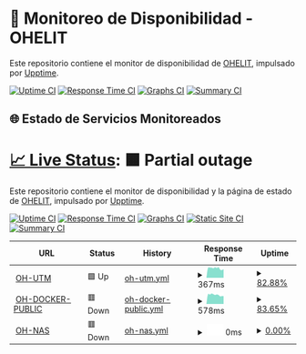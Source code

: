 # 📡 Monitoreo de Disponibilidad - OHELIT

Este repositorio contiene el monitor de disponibilidad de [OHELIT](https://ohelit.co), impulsado por [Upptime](https://github.com/upptime/upptime).

[![Uptime CI](https://github.com/infraohelit/status/workflows/Uptime%20CI/badge.svg)](https://github.com/infraohelit/status/actions?query=workflow%3A%22Uptime+CI%22)
[![Response Time CI](https://github.com/infraohelit/status/workflows/Response%20Time%20CI/badge.svg)](https://github.com/infraohelit/status/actions?query=workflow%3A%22Response+Time+CI%22)
[![Graphs CI](https://github.com/infraohelit/status/workflows/Graphs%20CI/badge.svg)](https://github.com/infraohelit/status/actions?query=workflow%3A%22Graphs+CI%22)
[![Summary CI](https://github.com/infraohelit/status/workflows/Summary%20CI/badge.svg)](https://github.com/infraohelit/status/actions?query=workflow%3A%22Summary+CI%22)

## 🌐 Estado de Servicios Monitoreados

# [📈 Live Status](https://estado.ohelit.co): <!--live status--> **🟧 Partial outage**

Este repositorio contiene el monitor de disponibilidad y la página de estado de [OHELIT](https://ohelit.co), impulsado por [Upptime](https://github.com/upptime/upptime).

[![Uptime CI](https://github.com/infraohelit/status/workflows/Uptime%20CI/badge.svg)](https://github.com/infraohelit/status/actions?query=workflow%3A%22Uptime+CI%22)
[![Response Time CI](https://github.com/infraohelit/status/workflows/Response%20Time%20CI/badge.svg)](https://github.com/infraohelit/status/actions?query=workflow%3A%22Response+Time+CI%22)
[![Graphs CI](https://github.com/infraohelit/status/workflows/Graphs%20CI/badge.svg)](https://github.com/infraohelit/status/actions?query=workflow%3A%22Graphs+CI%22)
[![Static Site CI](https://github.com/infraohelit/status/workflows/Static%20Site%20CI/badge.svg)](https://github.com/infraohelit/status/actions?query=workflow%3A%22Static+Site+CI%22)
[![Summary CI](https://github.com/infraohelit/status/workflows/Summary%20CI/badge.svg)](https://github.com/infraohelit/status/actions?query=workflow%3A%22Summary+CI%22)

<!--start: status pages-->
<!-- This summary is generated by Upptime (https://github.com/upptime/upptime) -->
<!-- Do not edit this manually, your changes will be overwritten -->
<!-- prettier-ignore -->
| URL | Status | History | Response Time | Uptime |
| --- | ------ | ------- | ------------- | ------ |
| <img alt="" src="https://icons.duckduckgo.com/ip3/remote2.ohelit.co.ico" height="13"> [OH-UTM](https://remote2.ohelit.co/) | 🟩 Up | [oh-utm.yml](https://github.com/infraohelit/status/commits/HEAD/history/oh-utm.yml) | <details><summary><img alt="Response time graph" src="./graphs/oh-utm/response-time-week.png" height="20"> 367ms</summary><br><a href="https://infraohelit.github.io/status/history/oh-utm"><img alt="Response time 365" src="https://img.shields.io/endpoint?url=https%3A%2F%2Fraw.githubusercontent.com%2Finfraohelit%2Fstatus%2FHEAD%2Fapi%2Foh-utm%2Fresponse-time.json"></a><br><a href="https://infraohelit.github.io/status/history/oh-utm"><img alt="24-hour response time 376" src="https://img.shields.io/endpoint?url=https%3A%2F%2Fraw.githubusercontent.com%2Finfraohelit%2Fstatus%2FHEAD%2Fapi%2Foh-utm%2Fresponse-time-day.json"></a><br><a href="https://infraohelit.github.io/status/history/oh-utm"><img alt="7-day response time 367" src="https://img.shields.io/endpoint?url=https%3A%2F%2Fraw.githubusercontent.com%2Finfraohelit%2Fstatus%2FHEAD%2Fapi%2Foh-utm%2Fresponse-time-week.json"></a><br><a href="https://infraohelit.github.io/status/history/oh-utm"><img alt="30-day response time 365" src="https://img.shields.io/endpoint?url=https%3A%2F%2Fraw.githubusercontent.com%2Finfraohelit%2Fstatus%2FHEAD%2Fapi%2Foh-utm%2Fresponse-time-month.json"></a><br><a href="https://infraohelit.github.io/status/history/oh-utm"><img alt="1-year response time 365" src="https://img.shields.io/endpoint?url=https%3A%2F%2Fraw.githubusercontent.com%2Finfraohelit%2Fstatus%2FHEAD%2Fapi%2Foh-utm%2Fresponse-time-year.json"></a></details> | <details><summary><a href="https://infraohelit.github.io/status/history/oh-utm">82.88%</a></summary><a href="https://infraohelit.github.io/status/history/oh-utm"><img alt="All-time uptime 91.37%" src="https://img.shields.io/endpoint?url=https%3A%2F%2Fraw.githubusercontent.com%2Finfraohelit%2Fstatus%2FHEAD%2Fapi%2Foh-utm%2Fuptime.json"></a><br><a href="https://infraohelit.github.io/status/history/oh-utm"><img alt="24-hour uptime 52.49%" src="https://img.shields.io/endpoint?url=https%3A%2F%2Fraw.githubusercontent.com%2Finfraohelit%2Fstatus%2FHEAD%2Fapi%2Foh-utm%2Fuptime-day.json"></a><br><a href="https://infraohelit.github.io/status/history/oh-utm"><img alt="7-day uptime 82.88%" src="https://img.shields.io/endpoint?url=https%3A%2F%2Fraw.githubusercontent.com%2Finfraohelit%2Fstatus%2FHEAD%2Fapi%2Foh-utm%2Fuptime-week.json"></a><br><a href="https://infraohelit.github.io/status/history/oh-utm"><img alt="30-day uptime 91.37%" src="https://img.shields.io/endpoint?url=https%3A%2F%2Fraw.githubusercontent.com%2Finfraohelit%2Fstatus%2FHEAD%2Fapi%2Foh-utm%2Fuptime-month.json"></a><br><a href="https://infraohelit.github.io/status/history/oh-utm"><img alt="1-year uptime 91.37%" src="https://img.shields.io/endpoint?url=https%3A%2F%2Fraw.githubusercontent.com%2Finfraohelit%2Fstatus%2FHEAD%2Fapi%2Foh-utm%2Fuptime-year.json"></a></details>
| <img alt="" src="https://icons.duckduckgo.com/ip3/servicedesk.ohelit.co.ico" height="13"> [OH-DOCKER-PUBLIC](https://servicedesk.ohelit.co/) | 🟥 Down | [oh-docker-public.yml](https://github.com/infraohelit/status/commits/HEAD/history/oh-docker-public.yml) | <details><summary><img alt="Response time graph" src="./graphs/oh-docker-public/response-time-week.png" height="20"> 578ms</summary><br><a href="https://infraohelit.github.io/status/history/oh-docker-public"><img alt="Response time 644" src="https://img.shields.io/endpoint?url=https%3A%2F%2Fraw.githubusercontent.com%2Finfraohelit%2Fstatus%2FHEAD%2Fapi%2Foh-docker-public%2Fresponse-time.json"></a><br><a href="https://infraohelit.github.io/status/history/oh-docker-public"><img alt="24-hour response time 570" src="https://img.shields.io/endpoint?url=https%3A%2F%2Fraw.githubusercontent.com%2Finfraohelit%2Fstatus%2FHEAD%2Fapi%2Foh-docker-public%2Fresponse-time-day.json"></a><br><a href="https://infraohelit.github.io/status/history/oh-docker-public"><img alt="7-day response time 578" src="https://img.shields.io/endpoint?url=https%3A%2F%2Fraw.githubusercontent.com%2Finfraohelit%2Fstatus%2FHEAD%2Fapi%2Foh-docker-public%2Fresponse-time-week.json"></a><br><a href="https://infraohelit.github.io/status/history/oh-docker-public"><img alt="30-day response time 644" src="https://img.shields.io/endpoint?url=https%3A%2F%2Fraw.githubusercontent.com%2Finfraohelit%2Fstatus%2FHEAD%2Fapi%2Foh-docker-public%2Fresponse-time-month.json"></a><br><a href="https://infraohelit.github.io/status/history/oh-docker-public"><img alt="1-year response time 644" src="https://img.shields.io/endpoint?url=https%3A%2F%2Fraw.githubusercontent.com%2Finfraohelit%2Fstatus%2FHEAD%2Fapi%2Foh-docker-public%2Fresponse-time-year.json"></a></details> | <details><summary><a href="https://infraohelit.github.io/status/history/oh-docker-public">83.65%</a></summary><a href="https://infraohelit.github.io/status/history/oh-docker-public"><img alt="All-time uptime 91.76%" src="https://img.shields.io/endpoint?url=https%3A%2F%2Fraw.githubusercontent.com%2Finfraohelit%2Fstatus%2FHEAD%2Fapi%2Foh-docker-public%2Fuptime.json"></a><br><a href="https://infraohelit.github.io/status/history/oh-docker-public"><img alt="24-hour uptime 57.87%" src="https://img.shields.io/endpoint?url=https%3A%2F%2Fraw.githubusercontent.com%2Finfraohelit%2Fstatus%2FHEAD%2Fapi%2Foh-docker-public%2Fuptime-day.json"></a><br><a href="https://infraohelit.github.io/status/history/oh-docker-public"><img alt="7-day uptime 83.65%" src="https://img.shields.io/endpoint?url=https%3A%2F%2Fraw.githubusercontent.com%2Finfraohelit%2Fstatus%2FHEAD%2Fapi%2Foh-docker-public%2Fuptime-week.json"></a><br><a href="https://infraohelit.github.io/status/history/oh-docker-public"><img alt="30-day uptime 91.76%" src="https://img.shields.io/endpoint?url=https%3A%2F%2Fraw.githubusercontent.com%2Finfraohelit%2Fstatus%2FHEAD%2Fapi%2Foh-docker-public%2Fuptime-month.json"></a><br><a href="https://infraohelit.github.io/status/history/oh-docker-public"><img alt="1-year uptime 91.76%" src="https://img.shields.io/endpoint?url=https%3A%2F%2Fraw.githubusercontent.com%2Finfraohelit%2Fstatus%2FHEAD%2Fapi%2Foh-docker-public%2Fuptime-year.json"></a></details>
| <img alt="" src="https://icons.duckduckgo.com/ip3/files.ohelit.co.ico" height="13"> [OH-NAS](https://files.ohelit.co/) | 🟥 Down | [oh-nas.yml](https://github.com/infraohelit/status/commits/HEAD/history/oh-nas.yml) | <details><summary><img alt="Response time graph" src="./graphs/oh-nas/response-time-week.png" height="20"> 0ms</summary><br><a href="https://infraohelit.github.io/status/history/oh-nas"><img alt="Response time 0" src="https://img.shields.io/endpoint?url=https%3A%2F%2Fraw.githubusercontent.com%2Finfraohelit%2Fstatus%2FHEAD%2Fapi%2Foh-nas%2Fresponse-time.json"></a><br><a href="https://infraohelit.github.io/status/history/oh-nas"><img alt="24-hour response time 0" src="https://img.shields.io/endpoint?url=https%3A%2F%2Fraw.githubusercontent.com%2Finfraohelit%2Fstatus%2FHEAD%2Fapi%2Foh-nas%2Fresponse-time-day.json"></a><br><a href="https://infraohelit.github.io/status/history/oh-nas"><img alt="7-day response time 0" src="https://img.shields.io/endpoint?url=https%3A%2F%2Fraw.githubusercontent.com%2Finfraohelit%2Fstatus%2FHEAD%2Fapi%2Foh-nas%2Fresponse-time-week.json"></a><br><a href="https://infraohelit.github.io/status/history/oh-nas"><img alt="30-day response time 0" src="https://img.shields.io/endpoint?url=https%3A%2F%2Fraw.githubusercontent.com%2Finfraohelit%2Fstatus%2FHEAD%2Fapi%2Foh-nas%2Fresponse-time-month.json"></a><br><a href="https://infraohelit.github.io/status/history/oh-nas"><img alt="1-year response time 0" src="https://img.shields.io/endpoint?url=https%3A%2F%2Fraw.githubusercontent.com%2Finfraohelit%2Fstatus%2FHEAD%2Fapi%2Foh-nas%2Fresponse-time-year.json"></a></details> | <details><summary><a href="https://infraohelit.github.io/status/history/oh-nas">0.00%</a></summary><a href="https://infraohelit.github.io/status/history/oh-nas"><img alt="All-time uptime 0.00%" src="https://img.shields.io/endpoint?url=https%3A%2F%2Fraw.githubusercontent.com%2Finfraohelit%2Fstatus%2FHEAD%2Fapi%2Foh-nas%2Fuptime.json"></a><br><a href="https://infraohelit.github.io/status/history/oh-nas"><img alt="24-hour uptime 0.00%" src="https://img.shields.io/endpoint?url=https%3A%2F%2Fraw.githubusercontent.com%2Finfraohelit%2Fstatus%2FHEAD%2Fapi%2Foh-nas%2Fuptime-day.json"></a><br><a href="https://infraohelit.github.io/status/history/oh-nas"><img alt="7-day uptime 0.00%" src="https://img.shields.io/endpoint?url=https%3A%2F%2Fraw.githubusercontent.com%2Finfraohelit%2Fstatus%2FHEAD%2Fapi%2Foh-nas%2Fuptime-week.json"></a><br><a href="https://infraohelit.github.io/status/history/oh-nas"><img alt="30-day uptime 0.00%" src="https://img.shields.io/endpoint?url=https%3A%2F%2Fraw.githubusercontent.com%2Finfraohelit%2Fstatus%2FHEAD%2Fapi%2Foh-nas%2Fuptime-month.json"></a><br><a href="https://infraohelit.github.io/status/history/oh-nas"><img alt="1-year uptime 0.00%" src="https://img.shields.io/endpoint?url=https%3A%2F%2Fraw.githubusercontent.com%2Finfraohelit%2Fstatus%2FHEAD%2Fapi%2Foh-nas%2Fuptime-year.json"></a></details>

<!--end: status pages-->
